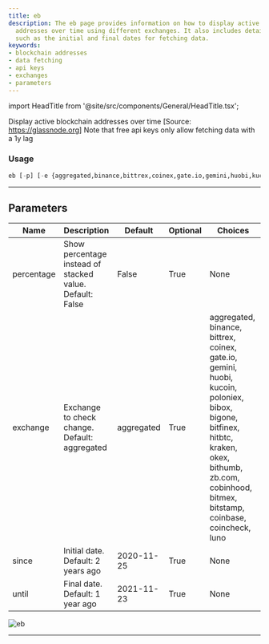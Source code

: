 ```yaml
---
title: eb
description: The eb page provides information on how to display active blockchain
  addresses over time using different exchanges. It also includes details on parameters
  such as the initial and final dates for fetching data.
keywords:
- blockchain addresses
- data fetching
- api keys
- exchanges
- parameters
---
```


import HeadTitle from '@site/src/components/General/HeadTitle.tsx';

<HeadTitle title="eb - Dd - Crypto - Reference | OpenBB Terminal Docs" />

Display active blockchain addresses over time [Source: https://glassnode.org] Note that free api keys only allow fetching data with a 1y lag

### Usage

```python
eb [-p] [-e {aggregated,binance,bittrex,coinex,gate.io,gemini,huobi,kucoin,poloniex,bibox,bigone,bitfinex,hitbtc,kraken,okex,bithumb,zb.com,cobinhood,bitmex,bitstamp,coinbase,coincheck,luno}] [-s SINCE] [-u UNTIL]
```

---

## Parameters

| Name | Description | Default | Optional | Choices |
| ---- | ----------- | ------- | -------- | ------- |
| percentage | Show percentage instead of stacked value. Default: False | False | True | None |
| exchange | Exchange to check change. Default: aggregated | aggregated | True | aggregated, binance, bittrex, coinex, gate.io, gemini, huobi, kucoin, poloniex, bibox, bigone, bitfinex, hitbtc, kraken, okex, bithumb, zb.com, cobinhood, bitmex, bitstamp, coinbase, coincheck, luno |
| since | Initial date. Default: 2 years ago | 2020-11-25 | True | None |
| until | Final date. Default: 1 year ago | 2021-11-23 | True | None |

![eb](https://user-images.githubusercontent.com/46355364/154060160-3102de99-bed7-4e3b-bc98-81c684eefcb0.png)

---
